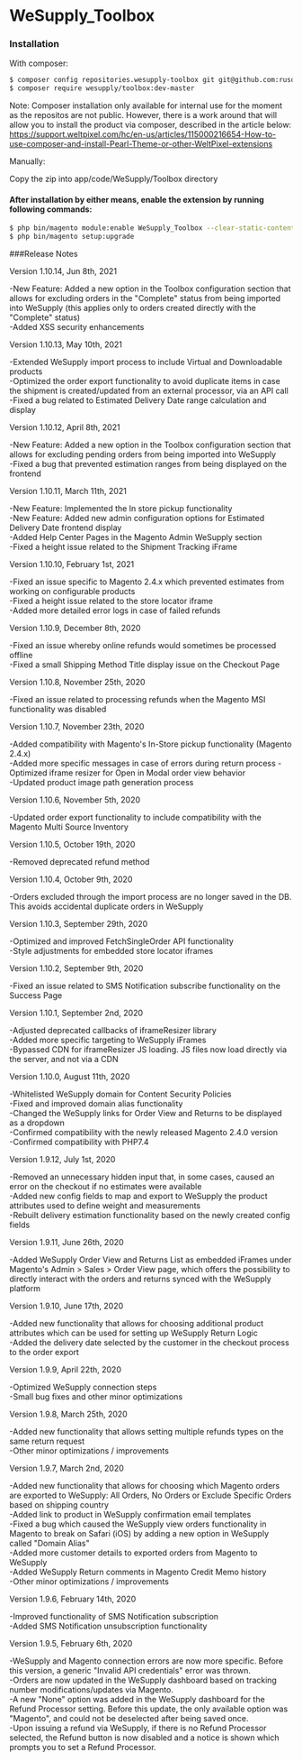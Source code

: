 # WeSupply_Toolbox


### Installation

With composer:

```sh
$ composer config repositories.wesupply-toolbox git git@github.com:rusdragos/WeSupply_Toolbox.git
$ composer require wesupply/toolbox:dev-master
```

Note: Composer installation only available for internal use for the moment as the repositos are not public. However, there is a work around that will allow you to install the product via composer, described in the article below: https://support.weltpixel.com/hc/en-us/articles/115000216654-How-to-use-composer-and-install-Pearl-Theme-or-other-WeltPixel-extensions

Manually:

Copy the zip into app/code/WeSupply/Toolbox directory


#### After installation by either means, enable the extension by running following commands:

```sh
$ php bin/magento module:enable WeSupply_Toolbox --clear-static-content
$ php bin/magento setup:upgrade
```

###Release Notes  

Version 1.10.14, Jun 8th, 2021  

-New Feature: Added a new option in the Toolbox configuration section that allows for excluding orders in the "Complete" status from being imported into WeSupply (this applies only to orders created directly with the "Complete" status)  
-Added XSS security enhancements  

Version 1.10.13, May 10th, 2021  
  
-Extended WeSupply import process to include Virtual and Downloadable products  
-Optimized the order export functionality to avoid duplicate items in case the shipment is created/updated from an external processor, via an API call  
-Fixed a bug related to Estimated Delivery Date range calculation and display  

Version 1.10.12, April 8th, 2021  

-New Feature: Added a new option in the Toolbox configuration section that allows for excluding pending orders from being imported into WeSupply  
-Fixed a bug that prevented estimation ranges from being displayed on the frontend  

Version 1.10.11, March 11th, 2021  

-New Feature: Implemented the In store pickup functionality  
-New Feature: Added new admin configuration options for Estimated Delivery Date frontend display  
-Added Help Center Pages in the Magento Admin WeSupply section  
-Fixed a height issue related to the Shipment Tracking iFrame  

Version 1.10.10, February 1st, 2021  

-Fixed an issue specific to Magento 2.4.x which prevented estimates from working on configurable products  
-Fixed a height issue related to the store locator iframe  
-Added more detailed error logs in case of failed refunds  

Version 1.10.9, December 8th, 2020  

-Fixed an issue whereby online refunds would sometimes be processed offline  
-Fixed a small Shipping Method Title display issue on the Checkout Page  

Version 1.10.8, November 25th, 2020  
                  
-Fixed an issue related to processing refunds when the Magento MSI functionality was disabled  

Version 1.10.7, November 23th, 2020  

-Added compatibility with Magento's In-Store pickup functionality (Magento 2.4.x)  
-Added more specific messages in case of errors during return process 
-Optimized iframe resizer for Open in Modal order view behavior  
-Updated product image path generation process  
  
Version 1.10.6, November 5th, 2020  

-Updated order export functionality to include compatibility with the Magento Multi Source Inventory  
  
Version 1.10.5, October 19th, 2020  

-Removed deprecated refund method 

Version 1.10.4, October 9th, 2020  

-Orders excluded through the import process are no longer saved in the DB. This avoids accidental duplicate orders  in WeSupply  
  
Version 1.10.3, September 29th, 2020  

-Optimized and improved FetchSingleOrder API functionality  
-Style adjustments for embedded store locator iframes  

Version 1.10.2, September 9th, 2020  

-Fixed an issue related to SMS Notification subscribe functionality on the Success Page  

Version 1.10.1, September 2nd, 2020  

-Adjusted deprecated callbacks of iframeResizer library  
-Added more specific targeting to WeSupply iFrames  
-Bypassed CDN for iframeResizer JS loading. JS files now load directly via the server, and not via a CDN  

Version 1.10.0, August 11th, 2020  

-Whitelisted WeSupply domain for Content Security Policies  
-Fixed and improved domain alias functionality  
-Changed the WeSupply links for Order View and Returns to be displayed as a dropdown  
-Confirmed compatibility with the newly released Magento 2.4.0 version  
-Confirmed compatibility with PHP7.4  

Version 1.9.12, July 1st, 2020  

-Removed an unnecessary hidden input that, in some cases, caused an error on the checkout if no estimates were available  
-Added new config fields to map and export to WeSupply the product attributes used to define weight and measurements  
-Rebuilt delivery estimation functionality based on the newly created config fields  

Version 1.9.11, June 26th, 2020  

-Added WeSupply Order View and Returns List as embedded iFrames under Magento's Admin > Sales > Order View page, which offers the possibility to directly interact with the orders and returns synced with the WeSupply platform  

Version 1.9.10, June 17th, 2020  

-Added new functionality that allows for choosing additional product attributes which can be used for setting up WeSupply Return Logic  
-Added the delivery date selected by the customer in the checkout process to the order export  

Version 1.9.9, April 22th, 2020  

-Optimized WeSupply connection steps  
-Small bug fixes and other minor optimizations  

Version 1.9.8, March 25th, 2020  

-Added new functionality that allows setting multiple refunds types on the same return request  
-Other minor optimizations / improvements  

Version 1.9.7, March 2nd, 2020  

-Added new functionality that allows for choosing which Magento orders are exported to WeSupply: All Orders, No Orders or Exclude Specific Orders based on shipping country  
-Added link to product in WeSupply confirmation email templates  
-Fixed a bug which caused the WeSupply view orders functionality in Magento to break on Safari (iOS) by adding a new option in WeSupply called "Domain Alias"  
-Added more customer details to exported orders from Magento to WeSupply  
-Added WeSupply Return comments in Magento Credit Memo history  
-Other minor optimizations / improvements  

Version 1.9.6, February 14th, 2020  

-Improved functionality of SMS Notification subscription  
-Added SMS Notification unsubscription functionality  

Version 1.9.5, February 6th, 2020

-WeSupply and Magento connection errors are now more specific. Before this version, a generic "Invalid API credentials" error was thrown.  
-Orders are now updated in the WeSupply dashboard based on tracking number modifications/updates via Magento.  
-A new "None" option was added in the WeSupply dashboard for the Refund Processor setting. Before this update, the only available option was "Magento", and could not be deselected after being saved once.  
-Upon issuing a refund via WeSupply, if there is no Refund Processor selected, the Refund button is now disabled and a notice is shown which prompts you to set a Refund Processor.  
